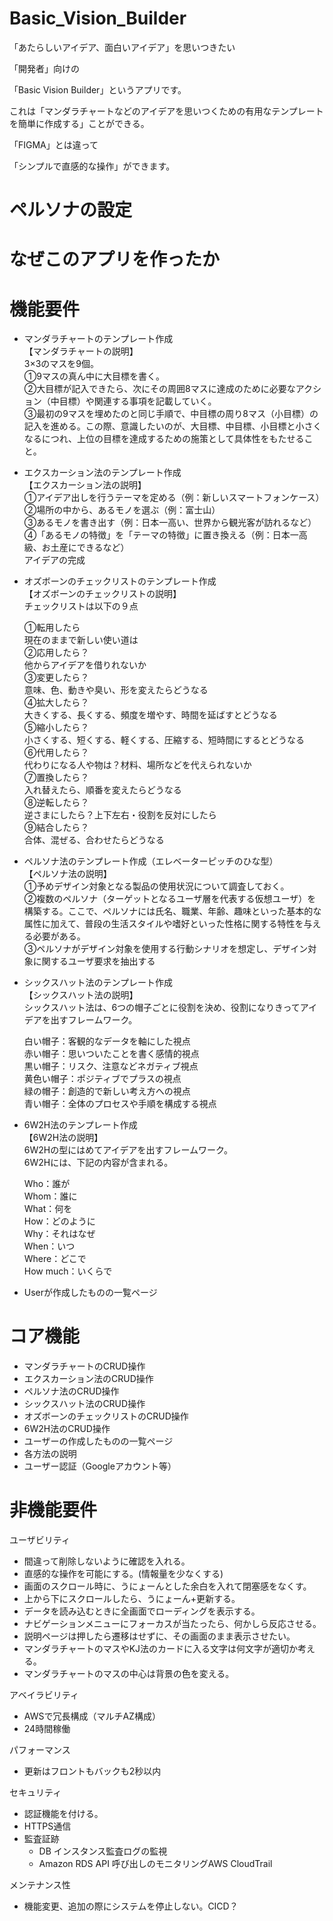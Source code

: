 # Basic_Vision_Builder

「あたらしいアイデア、面白いアイデア」を思いつきたい

「開発者」向けの

「Basic Vision Builder」というアプリです。

これは「マンダラチャートなどのアイデアを思いつくための有用なテンプレートを簡単に作成する」ことができる。

「FIGMA」とは違って

「シンプルで直感的な操作」ができます。

# ペルソナの設定

# なぜこのアプリを作ったか


# 機能要件

- マンダラチャートのテンプレート作成<br>
【マンダラチャートの説明】<br>
  3×3のマスを9個。<br>
  ①9マスの真ん中に大目標を書く。<br>
  ②大目標が記入できたら、次にその周囲8マスに達成のために必要なアクション（中目標）や関連する事項を記載していく。<br>
  ③最初の9マスを埋めたのと同じ手順で、中目標の周り8マス（小目標）の記入を進める。この際、意識したいのが、大目標、中目標、小目標と小さくなるにつれ、上位の目標を達成するための施策として具体性をもたせること。<br>

- エクスカーション法のテンプレート作成<br>
  【エクスカーション法の説明】<br>
  ①アイデア出しを行うテーマを定める（例：新しいスマートフォンケース）<br>
  ②場所の中から、あるモノを選ぶ（例：富士山）<br>
  ③あるモノを書き出す（例：日本一高い、世界から観光客が訪れるなど）<br>
  ④「あるモノの特徴」を「テーマの特徴」に置き換える（例：日本一高級、お土産にできるなど）<br>
  アイデアの完成<br>

- オズボーンのチェックリストのテンプレート作成<br>
  【オズボーンのチェックリストの説明】<br>
チェックリストは以下の９点<br>

  ①転用したら<br>
  現在のままで新しい使い道は<br>
  ②応用したら？<br>
  他からアイデアを借りれないか<br>
  ③変更したら？<br>
  意味、色、動きや臭い、形を変えたらどうなる<br>
  ④拡大したら？<br>
  大きくする、長くする、頻度を増やす、時間を延ばすとどうなる<br>
  ⑤縮小したら？<br>
  小さくする、短くする、軽くする、圧縮する、短時間にするとどうなる<br>
  ⑥代用したら？<br>
  代わりになる人や物は？材料、場所などを代えられないか<br>
  ⑦置換したら？<br>
  入れ替えたら、順番を変えたらどうなる<br>
  ⑧逆転したら？<br>
  逆さまにしたら？上下左右・役割を反対にしたら<br>
  ⑨結合したら？<br>
  合体、混ぜる、合わせたらどうなる<br>

- ペルソナ法のテンプレート作成（エレベーターピッチのひな型）<br>
【ペルソナ法の説明】<br>
  ①予めデザイン対象となる製品の使用状況について調査しておく。<br>
  ②複数のペルソナ（ターゲットとなるユーザ層を代表する仮想ユーザ）を構築する。ここで、ペルソナには氏名、職業、年齢、趣味といった基本的な属性に加えて、普段の生活スタイルや嗜好といった性格に関する特性を与える必要がある。<br>
  ③ペルソナがデザイン対象を使用する行動シナリオを想定し、デザイン対象に関するユーザ要求を抽出する<br>

- シックスハット法のテンプレート作成<br>
【シックスハット法の説明】<br>
  シックスハット法は、6つの帽子ごとに役割を決め、役割になりきってアイデアを出すフレームワーク。<br>
  
  白い帽子：客観的なデータを軸にした視点<br>
  赤い帽子：思いついたことを書く感情的視点<br>
  黒い帽子：リスク、注意などネガティブ視点<br>
  黄色い帽子：ポジティブでプラスの視点<br>
  緑の帽子：創造的で新しい考え方への視点<br>
  青い帽子：全体のプロセスや手順を構成する視点<br>

- 6W2H法のテンプレート作成<br>
【6W2H法の説明】<br>
  6W2Hの型にはめてアイデアを出すフレームワーク。<br>
  6W2Hには、下記の内容が含まれる。<br>
  
  Who：誰が<br>
  Whom：誰に<br>
  What：何を<br>
  How：どのように<br>
  Why：それはなぜ<br>
  When：いつ<br>
  Where：どこで<br>
  How much：いくらで<br>

- Userが作成したものの一覧ページ

# コア機能

- マンダラチャートのCRUD操作
- エクスカーション法のCRUD操作
- ペルソナ法のCRUD操作
- シックスハット法のCRUD操作
- オズボーンのチェックリストのCRUD操作
- 6W2H法のCRUD操作
- ユーザーの作成したものの一覧ページ
- 各方法の説明
- ユーザー認証（Googleアカウント等）

# 非機能要件

ユーザビリティ

- 間違って削除しないように確認を入れる。
- 直感的な操作を可能にする。(情報量を少なくする)
- 画面のスクロール時に、うにょーんとした余白を入れて閉塞感をなくす。
- 上から下にスクロールしたら、うにょーん+更新する。
- データを読み込むときに全画面でローディングを表示する。
- ナビゲーションメニューにフォーカスが当たったら、何かしら反応させる。
- 説明ページは押したら遷移はせずに、その画面のまま表示させたい。
- マンダラチャートのマスやKJ法のカードに入る文字は何文字が適切か考える。
- マンダラチャートのマスの中心は背景の色を変える。

アベイラビリティ

- AWSで冗長構成（マルチAZ構成）
- 24時間稼働

パフォーマンス

- 更新はフロントもバックも2秒以内

セキュリティ

- 認証機能を付ける。
- HTTPS通信
- 監査証跡
    - DB インスタンス監査ログの監視
    - Amazon RDS API 呼び出しのモニタリングAWS CloudTrail

メンテナンス性

- 機能変更、追加の際にシステムを停止しない。CICD？
